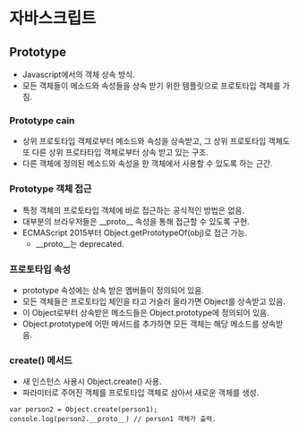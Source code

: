 # 자바스크립트

## Prototype

* Javascript에서의 객체 상속 방식.
* 모든 객체들이 메소드와 속성들을 상속 받기 위한 템플릿으로 프로토타입 객체를 가짐.

### Prototype cain

* 상위 프로토타입 객체로부터 메소드와 속성을 상속받고, 그 상위 프로토타입 객체도 또 다른 상위 프로타타입 객체로부터 상속 받고 있는 구조.
* 다른 객체에 정의된 메소드와 속성을 한 객체에서 사용할 수 있도록 하는 근간.

### Prototype 객체 접근

* 특정 객체의 프로토타입 객체에 바로 접근하는 공식적인 방법은 없음.
* 대부분의 브라우저들은 \_\_proto\_\_ 속성을 통해 접근할 수 있도록 구현.
* ECMAScript 2015부터 Object.getPrototypeOf(obj)로 접근 가능.
    * __proto__는 deprecated.

### 프로토타입 속성

* prototype 속성에는 상속 받은 멤버들이 정의되어 있음.
* 모든 객체들은 프로토타입 체인을 타고 거슬러 올라가면 Object를 상속받고 있음.
* 이 Object로부터 상속받은 메소드들은 Object.prototype에 정의되어 있음.
* Object.prototype에 어떤 메서드를 추가하면 모든 객체는 해당 메소드를 상속받음.

### create() 메서드

* 새 인스턴스 사용시 Object.create() 사용.
* 파라미터로 주어진 객체를 프로토타입 객체로 삼아서 새로운 객체를 생성.

```
var person2 = Object.create(person1);
console.log(person2.__proto__) // person1 객체가 출력.
```

